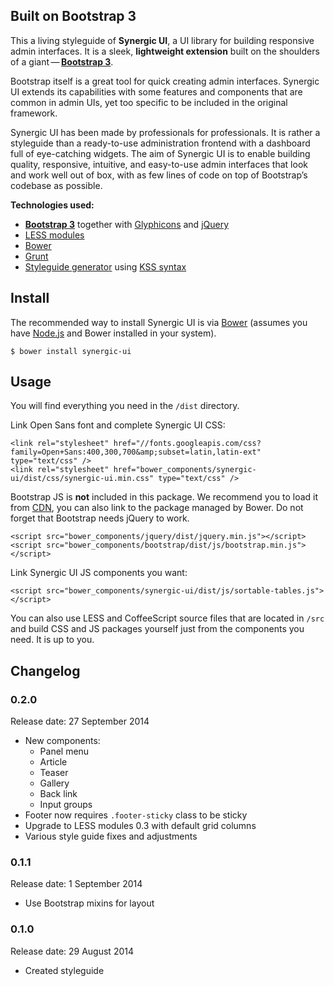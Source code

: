## Built on Bootstrap 3

This a living styleguide of **Synergic UI**, a UI library for building responsive admin interfaces. It is a sleek,
**lightweight extension** built on the shoulders of a
giant&thinsp;—&thinsp;[**Bootstrap 3**](http://www.getbootstrap.com).

Bootstrap itself is a great tool for quick creating admin interfaces. Synergic UI extends its capabilities with some
features and components that are common in admin UIs, yet too specific to be included in the original framework.

Synergic UI has been made by professionals for professionals. It is rather a styleguide than a ready-to-use
administration frontend with a dashboard full of eye-catching widgets. The aim of Synergic UI is to enable building
quality, responsive, intuitive, and easy-to-use admin interfaces that look and work well out of box, with as few lines
of code on top of Bootstrap’s codebase as possible.

**Technologies used:**

- [**Bootstrap 3**](http://www.getbootstrap.com) together with [Glyphicons](http://glyphicons.com/) and
[jQuery](http://www.jquery.com)
- [LESS modules](https://github.com/adamkudrna/less-modules)
- [Bower](http://bower.io)
- [Grunt](http://gruntjs.com)
- [Styleguide generator](https://github.com/indieisaconcept/grunt-styleguide) using
[KSS syntax](http://warpspire.com/kss/syntax/)

## <span id="install"></span>Install
The recommended way to install Synergic UI is via [Bower](http://bower.io) (assumes you have
[Node.js](http://nodejs.org) and Bower installed in your system).

```
$ bower install synergic-ui
```

## <span id="usage"></span>Usage
You will find everything you need in the `/dist` directory.

Link Open Sans font and complete Synergic UI CSS:

```
<link rel="stylesheet" href="//fonts.googleapis.com/css?family=Open+Sans:400,300,700&amp;subset=latin,latin-ext" type="text/css" />
<link rel="stylesheet" href="bower_components/synergic-ui/dist/css/synergic-ui.min.css" type="text/css" />
```

Bootstrap JS is **not** included in this package. We recommend you to load it from [CDN](http://www.bootstrapcdn.com/),
you can also link to the package managed by Bower. Do not forget that Bootstrap needs jQuery to work.

```
<script src="bower_components/jquery/dist/jquery.min.js"></script>
<script src="bower_components/bootstrap/dist/js/bootstrap.min.js"></script>
```

Link Synergic UI JS components you want:

```
<script src="bower_components/synergic-ui/dist/js/sortable-tables.js"></script>
```

You can also use LESS and CoffeeScript source files that are located in `/src` and build CSS and JS packages yourself
just from the components you need. It is up to you.

## <span id="changelog"></span>Changelog

### 0.2.0
Release date: 27 September 2014

* New components:
  * Panel menu
  * Article
  * Teaser
  * Gallery
  * Back link
  * Input groups
* Footer now requires `.footer-sticky` class to be sticky
* Upgrade to LESS modules 0.3 with default grid columns
* Various style guide fixes and adjustments

### 0.1.1
Release date: 1 September 2014

* Use Bootstrap mixins for layout

### 0.1.0
Release date: 29 August 2014

* Created styleguide
